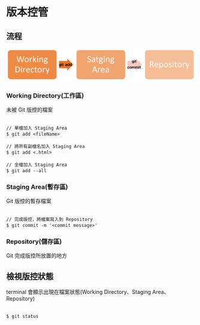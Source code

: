 # 版本控管

## 流程

![Status](/images/Status.png)

### Working Directory(工作區)

未被 Git 版控的檔案

```

// 單檔加入 Staging Area
$ git add <fileName>

// 將所有副檔名加入 Staging Area
$ git add <.html>

// 全檔加入 Staging Area
$ git add --all

```

### Staging Area(暫存區)

Git 版控的暫存檔案

```

// 完成版控，將檔案寫入到 Repository
$ git commit -m '<commit message>'

```

### Repository(儲存區)

Git 完成版控所放置的地方

## 檢視版控狀態

terminal 會顯示出現在檔案狀態(Working Directory、Staging Area、Repository)

```

$ git status

```

